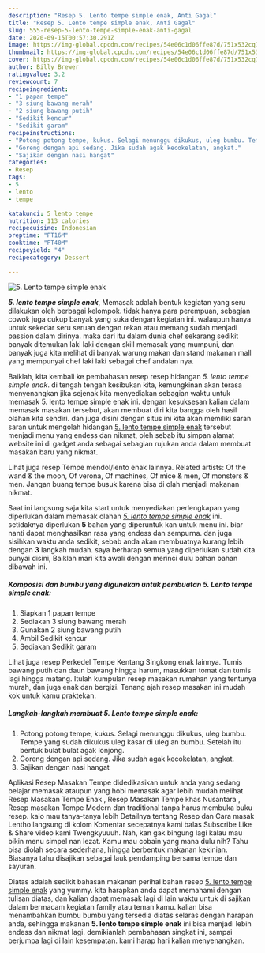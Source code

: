 ```yaml
---
description: "Resep 5. Lento tempe simple enak, Anti Gagal"
title: "Resep 5. Lento tempe simple enak, Anti Gagal"
slug: 555-resep-5-lento-tempe-simple-enak-anti-gagal
date: 2020-09-15T00:57:30.291Z
image: https://img-global.cpcdn.com/recipes/54e06c1d06ffe87d/751x532cq70/5-lento-tempe-simple-enak-foto-resep-utama.jpg
thumbnail: https://img-global.cpcdn.com/recipes/54e06c1d06ffe87d/751x532cq70/5-lento-tempe-simple-enak-foto-resep-utama.jpg
cover: https://img-global.cpcdn.com/recipes/54e06c1d06ffe87d/751x532cq70/5-lento-tempe-simple-enak-foto-resep-utama.jpg
author: Billy Brewer
ratingvalue: 3.2
reviewcount: 7
recipeingredient:
- "1 papan tempe"
- "3 siung bawang merah"
- "2 siung bawang putih"
- "Sedikit kencur"
- "Sedikit garam"
recipeinstructions:
- "Potong potong tempe, kukus. Selagi menunggu dikukus, uleg bumbu. Tempe yang sudah dikukus uleg kasar di uleg an bumbu. Setelah itu bentuk bulat bulat agak lonjong."
- "Goreng dengan api sedang. Jika sudah agak kecokelatan, angkat."
- "Sajikan dengan nasi hangat"
categories:
- Resep
tags:
- 5
- lento
- tempe

katakunci: 5 lento tempe 
nutrition: 113 calories
recipecuisine: Indonesian
preptime: "PT16M"
cooktime: "PT40M"
recipeyield: "4"
recipecategory: Dessert

---
```



![5. Lento tempe simple enak](https://img-global.cpcdn.com/recipes/54e06c1d06ffe87d/751x532cq70/5-lento-tempe-simple-enak-foto-resep-utama.jpg)

<b><i>5. lento tempe simple enak</i></b>, Memasak adalah bentuk kegiatan yang seru dilakukan oleh berbagai kelompok. tidak hanya para perempuan, sebagian cowok juga cukup banyak yang suka dengan kegiatan ini. walaupun hanya untuk sekedar seru seruan dengan rekan atau memang sudah menjadi passion dalam dirinya. maka dari itu dalam dunia chef sekarang sedikit banyak ditemukan laki laki dengan skill memasak yang mumpuni, dan banyak juga kita melihat di banyak warung makan dan stand makanan mall yang mempunyai chef laki laki sebagai chef andalan nya.

Baiklah, kita kembali ke pembahasan resep resep hidangan <i>5. lento tempe simple enak</i>. di tengah tengah kesibukan kita, kemungkinan akan terasa menyenangkan jika sejenak kita menyediakan sebagian waktu untuk memasak 5. lento tempe simple enak ini. dengan kesuksesan kalian dalam memasak masakan tersebut, akan membuat diri kita bangga oleh hasil olahan kita sendiri. dan juga disini dengan situs ini kita akan memiliki saran saran untuk mengolah hidangan <u>5. lento tempe simple enak</u> tersebut menjadi menu yang endess dan nikmat, oleh sebab itu simpan alamat website ini di gadget anda sebagai sebagian rujukan anda dalam membuat masakan baru yang nikmat.

Lihat juga resep Tempe mendol/lento enak lainnya. Related artists: Of the wand &amp; the moon, Of verona, Of machines, Of mice &amp; men, Of monsters &amp; men. Jangan buang tempe busuk karena bisa di olah menjadi makanan nikmat.


Saat ini langsung saja kita start untuk menyediakan perlengkapan yang diperlukan dalam memasak olahan <u><i>5. lento tempe simple enak</i></u> ini. setidaknya diperlukan <b>5</b> bahan yang diperuntuk kan untuk menu ini. biar nanti dapat menghasilkan rasa yang endess dan sempurna. dan juga sisihkan waktu anda sedikit, sebab anda akan membuatnya kurang lebih dengan <b>3</b> langkah mudah. saya berharap semua yang diperlukan sudah kita punyai disini, Baiklah mari kita awali dengan merinci dulu bahan bahan dibawah ini.

<!--inarticleads1-->

##### Komposisi dan bumbu yang digunakan untuk pembuatan 5. Lento tempe simple enak:

1. Siapkan 1 papan tempe
1. Sediakan 3 siung bawang merah
1. Gunakan 2 siung bawang putih
1. Ambil Sedikit kencur
1. Sediakan Sedikit garam


Lihat juga resep Perkedel Tempe Kentang Singkong enak lainnya. Tumis bawang putih dan daun bawang hingga harum, masukkan tomat dan tumis lagi hingga matang. Itulah kumpulan resep masakan rumahan yang tentunya murah, dan juga enak dan bergizi. Tenang ajah resep masakan ini mudah kok untuk kamu praktekan. 

<!--inarticleads2-->

##### Langkah-langkah membuat 5. Lento tempe simple enak:

1. Potong potong tempe, kukus. Selagi menunggu dikukus, uleg bumbu. Tempe yang sudah dikukus uleg kasar di uleg an bumbu. Setelah itu bentuk bulat bulat agak lonjong.
1. Goreng dengan api sedang. Jika sudah agak kecokelatan, angkat.
1. Sajikan dengan nasi hangat


Aplikasi Resep Masakan Tempe didedikasikan untuk anda yang sedang belajar memasak ataupun yang hobi memasak agar lebih mudah melihat Resep Masakan Tempe Enak , Resep Masakan Tempe khas Nusantara , Resep masakan Tempe Modern dan traditional tanpa harus membuka buku resep. kalo mau tanya-tanya lebih Detailnya tentang Resep dan Cara masak Lentho langsung di kolom Komentar secepatnya kami balas Subscribe Like &amp; Share video kami Twengkyuuuh. Nah, kan gak bingung lagi kalau mau bikin menu simpel nan lezat. Kamu mau cobain yang mana dulu nih? Tahu bisa diolah secara sederhana, hingga berbentuk makanan kekinian. Biasanya tahu disajikan sebagai lauk pendamping bersama tempe dan sayuran. 

Diatas adalah sedikit bahasan makanan perihal bahan resep <u>5. lento tempe simple enak</u> yang yummy. kita harapkan anda dapat memahami dengan tulisan diatas, dan kalian dapat memasak lagi di lain waktu untuk di sajikan dalam bermacam kegiatan family atau teman kamu. kalian bisa menambahkan bumbu bumbu yang tersedia diatas selaras dengan harapan anda, sehingga makanan <b>5. lento tempe simple enak</b> ini bisa menjadi lebih endess dan nikmat lagi. demikianlah pembahasan singkat ini, sampai berjumpa lagi di lain kesempatan. kami harap hari kalian menyenangkan.
